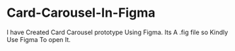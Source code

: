 # Card-Carousel-In-Figma
I have Created Card Carousel prototype Using Figma. Its A .fig file so Kindly Use Figma To open It.
